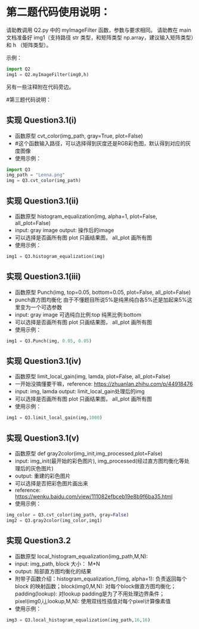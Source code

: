 # 第二题代码使用说明：
请助教调用 Q2.py 中的 myImageFilter 函数，参数与要求相同。
请助教在 main 文档准备好 img1（支持路径 str 类型，和矩阵类型 np.array，建议输入矩阵类型）和 h （矩阵类型）。

示例：
```python
import Q2
img1 = Q2.myImageFilter(img0,h)
```

另有一些注释附在代码旁边。

#第三题代码说明：
## 实现 Question3.1(i)
- 函数原型 cvt_color(img_path, gray=True, plot=False)
- #这个函数输入路径，可以选择得到灰度还是RGB彩色图，默认得到对应的灰度图像
- 使用示例：
```python
import Q3
img_path = "Lenna.png"
img = Q3.cvt_color(img_path)
```
## 实现 Question3.1(ii)
- 函数原型 histogram_equalization(img, alpha=1, plot=False, all_plot=False)
- input: gray image  output: 操作后的image
- 可以选择是否画所有图 plot 只画结果图， all_plot 画所有图
- 使用示例：
```python
img1 = Q3.histogram_equalization(img)
```

## 实现 Question3.1(iii)
- 函数原型 Punch(img, top=0.05, bottom=0.05, plot=False, all_plot=False)
- punch直方图均衡化 由于不懂题目所说5%是纯黑纯白各5%还是加起来5%这里变为一个可选参数
- input: gray image 可选纯白比例:top  纯黑比例:bottom
- 可以选择是否画所有图 plot 只画结果图， all_plot 画所有图
- 使用示例：
```python
img1 = Q3.Punch(img, 0.05, 0.05)
```

## 实现 Question3.1(iv)
- 函数原型 limit_local_gain(img, lamda, plot=False, all_plot=False)
- 一开始没搞懂要干嘛，reference: https://zhuanlan.zhihu.com/p/44918476
- input: img, lamda  output: limit_local_gain处理后的img
- 可以选择是否画所有图 plot 只画结果图， all_plot 画所有图
- 使用示例：
```python
img1 = Q3.limit_local_gain(img,1000)
```

## 实现 Question3.1(v)
- 函数原型 def gray2color(img_init,img_processed,plot=False)
- input: img_init(最开始的彩色图片), img_processed(经过直方图均衡化等处理后的灰色图片)
- output: 重建的彩色图片
- 可以选择是否把彩色图片画出来
- reference: https://wenku.baidu.com/view/111082efbceb19e8b9f6ba35.html
- 使用示例：
```python
img_color = Q3.cvt_color(img_path, gray=False)
img2 = Q3.gray2color(img_color,img1)
```

## 实现 Question3.2
- 函数原型 local_histogram_equalization(img_path,M,N):
- input: img_path, block 大小： M*N
- output: 局部直方图均衡化的结果
- 附带子函数介绍：histogram_equalization_f(img, alpha=1): 负责返回每个 block 的映射函数；block(img0,M,N): 对每个block做直方图均衡化；padding(lookup): 对lookup padding是为了不用处理边界条件；pixel(img0,i,j,lookup,M,N): 使用双线性插值对每个pixel计算像素值
- 使用示例：
```python
img3 = Q3.local_histogram_equalization(img_path,16,16)
```



















